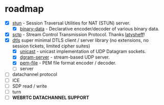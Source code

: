 # roadmap

* [x] [stun](https://www.npmjs.com/package/stun) - Session Traversal Utilities for NAT (STUN) server.
  * [x] [binary-data](https://www.npmjs.com/package/binary-data) - Declarative encoder/decoder of various binary data.
* [x] [sctp](https://www.npmjs.com/package/sctp) - Stream Control Transmission Protocol. Thanks [latysheff](https://github.com/latysheff)!
* [x] [dtls](https://www.npmjs.com/package/@nodertc/dtls) super minimal DTLS client / server library (no extensions, no session tickets, limited cipher suites)
  * [x] [unicast](https://npmjs.org/package/unicast) - unicast implementation of UDP Datagram sockets.
  * [x] [dgram-server](https://npmjs.org/package/dgram-server) - stream-based UDP server.
  * [x] [pem-file](https://npmjs.org/package/pem-file) - PEM file format encoder / decoder.
  * [ ] server
* [ ] datachannel protocol
* [ ] ICE
* [ ] SDP read / write
* [ ] turn
* [ ] **WEBRTC DATACHANNEL SUPPORT**
